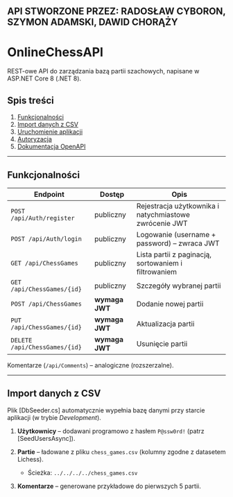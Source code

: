 ## API STWORZONE PRZEZ: RADOSŁAW CYBORON, SZYMON ADAMSKI, DAWID CHORĄŻY

# OnlineChessAPI

REST-owe API do zarządzania bazą partii szachowych, napisane w ASP.NET Core 8 (.NET 8).

## Spis treści
1. [Funkcjonalności](#funkcjonalności)
2. [Import danych z CSV](#import-danych-z-csv)
3. [Uruchomienie aplikacji](#uruchomienie-aplikacji)
4. [Autoryzacja](#autoryzacja)
5. [Dokumentacja OpenAPI](#dokumentacja-openapi)

---

## Funkcjonalności

| Endpoint | Dostęp | Opis |
|----------|--------|------|
| `POST /api/Auth/register` | publiczny | Rejestracja użytkownika i natychmiastowe zwrócenie JWT |
| `POST /api/Auth/login` | publiczny | Logowanie (username + password) – zwraca JWT |
| `GET /api/ChessGames` | publiczny | Lista partii z paginacją, sortowaniem i filtrowaniem |
| `GET /api/ChessGames/{id}` | publiczny | Szczegóły wybranej partii |
| `POST /api/ChessGames` | **wymaga JWT** | Dodanie nowej partii |
| `PUT /api/ChessGames/{id}` | **wymaga JWT** | Aktualizacja partii |
| `DELETE /api/ChessGames/{id}` | **wymaga JWT** | Usunięcie partii |

Komentarze (`/api/Comments`) – analogiczne (rozszerzalne).

---

## Import danych z CSV

Plik [DbSeeder.cs] automatycznie wypełnia bazę danymi przy starcie aplikacji (w trybie *Development*).

1. **Użytkownicy** – dodawani programowo z hasłem `P@ssw0rd!` (patrz [SeedUsersAsync]).  
2. **Partie** – ładowane z pliku `chess_games.csv` (kolumny zgodne z datasetem Lichess).  
   * Ścieżka:  `../../../../chess_games.csv`  

3. **Komentarze** – generowane przykładowe do pierwszych 5 partii.